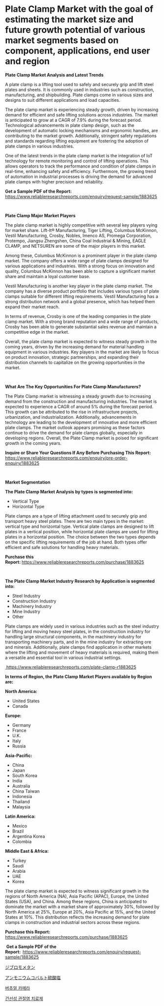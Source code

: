 <p><h1>Plate Clamp Market with the goal of estimating the market size and future growth potential of various market segments based on component, applications, end user and region</h1></p><p><strong>Plate Clamp Market Analysis and Latest Trends</strong></p>
<p><p>A plate clamp is a lifting tool used to safely and securely grip and lift steel plates and sheets. It is commonly used in industries such as construction, manufacturing, and shipbuilding. Plate clamps come in various sizes and designs to suit different applications and load capacities.</p><p>The plate clamp market is experiencing steady growth, driven by increasing demand for efficient and safe lifting solutions across industries. The market is anticipated to grow at a CAGR of 7.9% during the forecast period. Technological advancements in plate clamp design, such as the development of automatic locking mechanisms and ergonomic handles, are contributing to the market growth. Additionally, stringent safety regulations and standards regarding lifting equipment are fostering the adoption of plate clamps in various industries.</p><p>One of the latest trends in the plate clamp market is the integration of IoT technology for remote monitoring and control of lifting operations. This allows operators to track the performance and condition of plate clamps in real-time, enhancing safety and efficiency. Furthermore, the growing trend of automation in industrial processes is driving the demand for advanced plate clamps with higher precision and reliability.</p></p>
<p><strong>Get a Sample PDF of the Report:&nbsp;</strong> <a href="https://www.reliableresearchreports.com/enquiry/request-sample/1883625">https://www.reliableresearchreports.com/enquiry/request-sample/1883625</a></p>
<p>&nbsp;</p>
<p><strong>Plate Clamp Major Market Players</strong></p>
<p><p>The plate clamp market is highly competitive with several key players vying for market share. Lift-It® Manufacturing, Tiger Lifting, Columbus McKinnon, Vestil Manufacturing, Crosby, Nobles, Imenco AS, Promega Corporation, Protempo, Jiangsu Zhengshen, China Coal Industrial & Mining, EAGLE CLAMP, and NETSUREN are some of the major players in this market.</p><p>Among these, Columbus McKinnon is a prominent player in the plate clamp market. The company offers a wide range of plate clamps designed for various applications and industries. With a strong focus on innovation and quality, Columbus McKinnon has been able to capture a significant market share and maintain a loyal customer base.</p><p>Vestil Manufacturing is another key player in the plate clamp market. The company has a diverse product portfolio that includes various types of plate clamps suitable for different lifting requirements. Vestil Manufacturing has a strong distribution network and a global presence, which has helped them expand their market reach.</p><p>In terms of revenue, Crosby is one of the leading companies in the plate clamp market. With a strong brand reputation and a wide range of products, Crosby has been able to generate substantial sales revenue and maintain a competitive edge in the market.</p><p>Overall, the plate clamp market is expected to witness steady growth in the coming years, driven by the increasing demand for material handling equipment in various industries. Key players in the market are likely to focus on product innovation, strategic partnerships, and expanding their distribution channels to capitalize on the growing opportunities in the market.</p></p>
<p>&nbsp;</p>
<p><strong>What Are The Key Opportunities For Plate Clamp Manufacturers?</strong></p>
<p><p>The Plate Clamp market is witnessing a steady growth due to increasing demand from the construction and manufacturing industries. The market is expected to experience a CAGR of around 5% during the forecast period. This growth can be attributed to the rise in infrastructure projects, urbanization, and industrialization. Additionally, advancements in technology are leading to the development of innovative and more efficient plate clamps. The market outlook appears promising as these factors continue to drive the demand for plate clamps globally, especially in developing regions. Overall, the Plate Clamp market is poised for significant growth in the coming years.</p></p>
<p><strong>Inquire or Share Your Questions If Any Before Purchasing This Report:</strong> <a href="https://www.reliableresearchreports.com/enquiry/pre-order-enquiry/1883625">https://www.reliableresearchreports.com/enquiry/pre-order-enquiry/1883625</a></p>
<p>&nbsp;</p>
<p><strong>Market Segmentation</strong></p>
<p><strong>The Plate Clamp Market Analysis by types is segmented into:</strong></p>
<p><ul><li>Vertical Type</li><li>Horizontal Type</li></ul></p>
<p><p>Plate clamps are a type of lifting attachment used to securely grip and transport heavy steel plates. There are two main types in the market: vertical type and horizontal type. Vertical plate clamps are designed to lift plates in a vertical position, while horizontal plate clamps are used for lifting plates in a horizontal position. The choice between the two types depends on the specific lifting requirements of the job at hand. Both types offer efficient and safe solutions for handling heavy materials.</p></p>
<p><strong>Purchase this Report:&nbsp;</strong><a href="https://www.reliableresearchreports.com/purchase/1883625">https://www.reliableresearchreports.com/purchase/1883625</a></p>
<p>&nbsp;</p>
<p><strong>The Plate Clamp Market Industry Research by Application is segmented into:</strong></p>
<p><ul><li>Steel Industry</li><li>Construction Industry</li><li>Machinery Industry</li><li>Mine Industry</li><li>Other</li></ul></p>
<p><p>Plate clamps are widely used in various industries such as the steel industry for lifting and moving heavy steel plates, in the construction industry for handling large structural components, in the machinery industry for transporting machinery parts, and in the mine industry for extracting ore and minerals. Additionally, plate clamps find application in other markets where the lifting and movement of heavy materials is required, making them a versatile and essential tool in various industrial settings.</p></p>
<p><a href="https://www.reliableresearchreports.com/plate-clamp-r1883625">&nbsp;https://www.reliableresearchreports.com/plate-clamp-r1883625</a></p>
<p><strong>In terms of Region, the Plate Clamp Market Players available by Region are:</strong></p>
<p>
    <p> <strong> North America: </strong>
        <ul>
            <li>United States</li>
            <li>Canada</li>
        </ul>
        </p> 
    <p> <strong> Europe: </strong>
        <ul>
            <li>Germany</li>
            <li>France</li>
            <li>U.K.</li>
            <li>Italy</li>
            <li>Russia</li>
        </ul>
        </p> 
    <p> <strong> Asia-Pacific: </strong>
        <ul>
            <li>China</li>
            <li>Japan</li>
            <li>South Korea</li>
            <li>India</li>
            <li>Australia</li>
            <li>China Taiwan</li>
            <li>Indonesia</li>
            <li>Thailand</li>
            <li>Malaysia</li>
        </ul>
        </p> 
    <p> <strong> Latin America: </strong>
        <ul>
            <li>Mexico</li>
            <li>Brazil</li>
            <li>Argentina Korea</li>
            <li>Colombia</li>
        </ul>
        </p> 
    <p> <strong> Middle East & Africa: </strong>
        <ul>
            <li>Turkey</li>
            <li>Saudi</li>
            <li>Arabia</li>
            <li>UAE</li>
            <li>Korea</li>
        </ul>
    </p>
    </p>
<p><p>The plate clamp market is expected to witness significant growth in the regions of North America (NA), Asia Pacific (APAC), Europe, the United States (USA), and China. Among these regions, China is anticipated to dominate the market with a market share of approximately 30%, followed by North America at 25%, Europe at 20%, Asia Pacific at 15%, and the United States at 10%. This distribution reflects the increasing demand for plate clamps in construction and industrial sectors across these regions.</p></p>
<p><strong>Purchase this Report: </strong><a href="https://www.reliableresearchreports.com/purchase/1883625">https://www.reliableresearchreports.com/purchase/1883625</a></p>
<p>&nbsp;<strong>Get a Sample PDF of the Report:&nbsp;&nbsp;</strong><a href="https://www.reliableresearchreports.com/enquiry/request-sample/1883625">https://www.reliableresearchreports.com/enquiry/request-sample/1883625</a></p>
<p><strong></strong></p>
<p><p><a href="https://medium.com/@hugofirst21/%E3%82%B8%E3%83%96%E3%83%AD%E3%83%A2%E3%83%A1%E3%82%BF%E3%83%B3%E5%B8%82%E5%A0%B4%E5%B1%95%E6%9C%9B-%E6%A5%AD%E7%95%8C%E6%A6%82%E8%A6%81%E3%81%A8%E4%BA%88%E6%B8%AC-2024%E5%B9%B4%E3%81%8B%E3%82%892031%E5%B9%B4-6d137228aa0e">ジブロモメタン</a></p><p><a href="https://medium.com/@kelscdowell78456/%E7%A1%AB%E9%85%B8%E3%82%A2%E3%83%B3%E3%83%A2%E3%83%8B%E3%82%A6%E3%83%A0%E3%82%B3%E3%83%90%E3%83%AB%E3%83%88%E5%B8%82%E5%A0%B4%E5%B1%95%E6%9C%9B-%E6%A5%AD%E7%95%8C%E6%A6%82%E8%A6%81%E3%81%8A%E3%82%88%E3%81%B3%E4%BA%88%E6%B8%AC-2024%E5%B9%B4%E3%81%8B%E3%82%892031%E5%B9%B4-36be79bbbd28">アンモニウムコバルト硫酸塩</a></p><p><a href="https://medium.com/@edenger98079sgb/%EA%B0%80%EC%83%81-%EC%B9%B4%EB%A9%94%EB%9D%BC-%EC%8B%9C%EC%9E%A5-%EA%B7%9C%EB%AA%A8-%EC%8B%9C%EC%9E%A5-%EC%A0%84%EB%A7%9D-%EB%B0%8F-%EC%8B%9C%EC%9E%A5-%EC%98%88%EC%B8%A1-2024%EB%85%84%EB%B6%80%ED%84%B0-2031%EB%85%84-2c1a48fccf0a">버추얼 카메라</a></p><p><a href="https://medium.com/@delaneywill28/%EA%B1%B4%EC%84%A0%EC%84%B1-%EA%B4%80%EC%A0%88%EC%97%BC-%EC%9D%98%EC%95%BD%ED%92%88-%EC%8B%9C%EC%9E%A5-%EB%B3%B4%EA%B3%A0%EC%84%9C%EB%8A%94-%EC%9D%B4-%EC%8B%9C%EC%9E%A5%EC%9D%98-%EC%B5%9C%EC%8B%A0-%ED%8A%B8%EB%A0%8C%EB%93%9C%EC%99%80-%EC%84%B1%EC%9E%A5-%EA%B8%B0%ED%9A%8C%EB%A5%BC-%EB%B3%B4%EC%97%AC%EC%A4%8D%EB%8B%88%EB%8B%A4-6ec54743aeef">건선성 관절염 치료제</a></p></p>